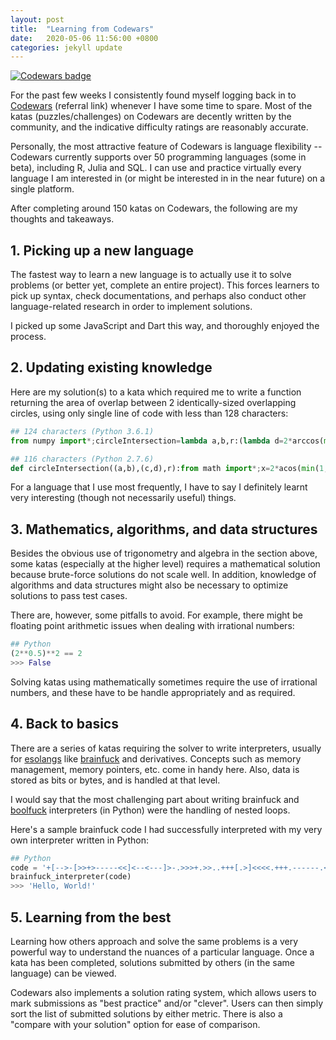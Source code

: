 ```yaml
---
layout: post
title:  "Learning from Codewars"
date:   2020-05-06 11:56:00 +0800
categories: jekyll update
---
```


[![Codewars badge](https://www.codewars.com/users/zyf0717/badges/large)](https://www.codewars.com/users/zyf0717)

For the past few weeks I consistently found myself logging back in to [Codewars](https://www.codewars.com/r/eEMWJA) (referral link) whenever I have some time to spare. Most of the katas (puzzles/challenges) on Codewars are decently written by the community, and the indicative difficulty ratings are reasonably accurate.

Personally, the most attractive feature of Codewars is language flexibility -- Codewars currently supports over 50 programming languages (some in beta), including R, Julia and SQL. I can use and practice virtually every language I am interested in (or might be interested in in the near future) on a single platform.

After completing around 150 katas on Codewars, the following are my thoughts and takeaways.

## 1. Picking up a new language

The fastest way to learn a new language is to actually use it to solve problems (or better yet, complete an entire project). This forces learners to pick up syntax, check documentations, and perhaps also conduct other language-related research in order to implement solutions.

I picked up some JavaScript and Dart this way, and thoroughly enjoyed the process.

## 2. Updating existing knowledge

Here are my solution(s) to a kata which required me to write a function returning the area of overlap between 2 identically-sized overlapping circles, using only single line of code with less than 128 characters:

```python
## 124 characters (Python 3.6.1)
from numpy import*;circleIntersection=lambda a,b,r:(lambda d=2*arccos(min(1,hypot(*subtract(b,a))/2/r)):(d-sin(d))*r*r//1)()
```

```python
## 116 characters (Python 2.7.6)
def circleIntersection((a,b),(c,d),r):from math import*;x=2*acos(min(1,hypot(a-c,b-d)/2/r));return (x-sin(x))*r*r//1
```

For a language that I use most frequently, I have to say I definitely learnt very interesting (though not necessarily useful) things.

## 3. Mathematics, algorithms, and data structures

Besides the obvious use of trigonometry and algebra in the section above, some katas (especially at the higher level) requires a mathematical solution because brute-force solutions do not scale well. In addition, knowledge of algorithms and data structures might also be necessary to optimize solutions to pass test cases.

There are, however, some pitfalls to avoid. For example, there might be floating point arithmetic issues when dealing with irrational numbers:

```python
## Python
(2**0.5)**2 == 2
>>> False
```

Solving katas using mathematically sometimes require the use of irrational numbers, and these have to be handle appropriately and as required.

## 4. Back to basics

There are a series of katas requiring the solver to write interpreters, usually for [esolangs](https://en.wikipedia.org/wiki/Esoteric_programming_language) like [brainfuck](https://esolangs.org/wiki/Brainfuck) and derivatives. Concepts such as memory management, memory pointers, etc. come in handy here. Also, data is stored as bits or bytes, and is handled at that level.

I would say that the most challenging part about writing brainfuck and [boolfuck](https://esolangs.org/wiki/boolfuck) interpreters (in Python) were the handling of nested loops.

Here's a sample brainfuck code I had successfully interpreted with my very own interpreter written in Python:

```python
## Python
code = '+[-->-[>>+>-----<<]<--<---]>-.>>>+.>>..+++[.>]<<<<.+++.------.<<-.>>>>+.'
brainfuck_interpreter(code)
>>> 'Hello, World!'
```

## 5. Learning from the best
Learning how others approach and solve the same problems is a very powerful way to understand the nuances of a particular language. Once a kata has been completed, solutions submitted by others (in the same language) can be viewed.

Codewars also implements a solution rating system, which allows users to mark submissions as "best practice" and/or "clever". Users can then simply sort the list of submitted solutions by either metric. There is also a "compare with your solution" option for ease of comparison.